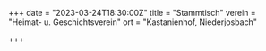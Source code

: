 +++
date = "2023-03-24T18:30:00Z"
title = "Stammtisch"
verein = "Heimat- u. Geschichtsverein"
ort = "Kastanienhof, Niederjosbach"

+++
